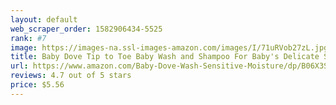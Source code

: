 ```yaml
---
layout: default 
﻿web_scraper_order: 1582906434-5525
rank: #7
image: https://images-na.ssl-images-amazon.com/images/I/71uRVob27zL.jpg
title: Baby Dove Tip to Toe Baby Wash and Shampoo For Baby's Delicate Skin Rich Moisture Tear-Free and…
url: https://www.amazon.com/Baby-Dove-Wash-Sensitive-Moisture/dp/B06X3SD4VC/ref=zg_mw_beauty_7?_encoding=UTF8&psc=1&refRID=3TZEQS81A9Z428JNZMKD
reviews: 4.7 out of 5 stars
price: $5.56 
---
```

